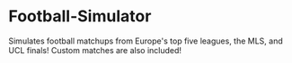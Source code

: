 # Football-Simulator
Simulates football matchups from Europe's top five leagues, the MLS, and UCL finals! Custom matches are also included!
